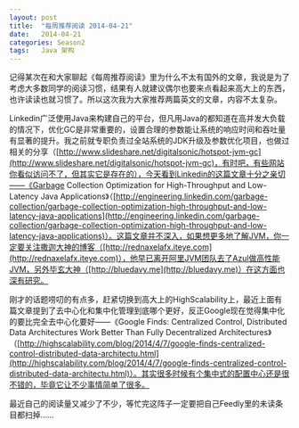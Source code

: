 ```yaml
---
layout: post
title:  "每周推荐阅读 2014-04-21"
date:   2014-04-21
categories: Season2 
tags:   Java 架构
---
```


记得某次在和大家聊起《每周推荐阅读》里为什么不太有国外的文章，我说是为了考虑大多数同学的阅读习惯，结果有人就建议偶尔也要来点看起来高大上的东西，也许读读也就习惯了。所以这次我为大家推荐两篇英文的文章，内容不太复杂。

Linkedin广泛使用Java来构建自己的平台，但凡用Java的都知道在高并发大负载的情况下，优化GC是非常重要的，设置合理的参数能让系统的响应时间和吞吐量有显著的提升。我之前就专职负责过全站系统的JDK升级及参数优化项目，也做过相关的分享（[http://www.slideshare.net/digitalsonic/hotspot-jvm-gc](http://www.slideshare.net/digitalsonic/hotspot-jvm-gc)，有时吧，有些网站你看似访问不了，但其实它是存在的），今天看到Linkedin的这篇文章十分之亲切——《Garbage Collection Optimization for High-Throughput and Low-Latency Java Applications》（[http://engineering.linkedin.com/garbage-collection/garbage-collection-optimization-high-throughput-and-low-latency-java-applications](http://engineering.linkedin.com/garbage-collection/garbage-collection-optimization-high-throughput-and-low-latency-java-applications)）。这篇文章并不深入，如果想更多地了解JVM，你一定要关注撒迦大神的博客（[http://rednaxelafx.iteye.com](http://rednaxelafx.iteye.com)），他早已离开阿里JVM团队去了Azul做高性能JVM，另外毕玄大神（[http://bluedavy.me](http://bluedavy.me)）在这方面也深有研究。

刚才的话题唠叨的有点多，赶紧切换到高大上的HighScalability上，最近上面有篇文章提到了去中心化和集中化管理到底哪个更好，反正Google现在觉得集中化的要比完全去中心化要好——《Google Finds: Centralized Control, Distributed Data Architectures Work Better Than Fully Decentralized Architectures》（[http://highscalability.com/blog/2014/4/7/google-finds-centralized-control-distributed-data-architectu.html](http://highscalability.com/blog/2014/4/7/google-finds-centralized-control-distributed-data-architectu.html)）。其实很多时候有个集中式的配置中心还是很不错的，毕竟它让不少事情简单了很多。

最近自己的阅读量又减少了不少，等忙完这阵子一定要把自己Feedly里的未读条目都扫掉……